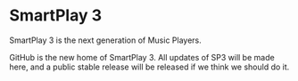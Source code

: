 # SmartPlay 3
SmartPlay 3 is the next generation of Music Players.

GitHub is the new home of SmartPlay 3. All updates of SP3 will be made here, and a public stable release will be released if we think we should do it.
